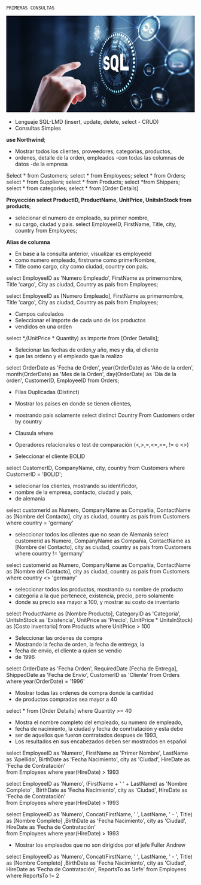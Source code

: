 
``
PRIMERAS CONSULTAS
``

![Consultas](./img/1.jpg)
- Lenguaje SQL-LMD (insert, update, delete, select - CRUD)
- Consultas Simples

**use Northwind**;

- Mostrar todos los clientes, proveedores, categorias, productos, 
- ordenes, detalle de la orden, empleados
-con todas las columnas de datos 
-de la empresa

Select * from Customers;
select * from Employees;
select * from Orders;
select * from Suppliers;
select * from Products;
select *from Shippers;
select * from categories;
select * from [Order Details]

**Proyección 
select ProductID, ProductName, UnitPrice, UnitsInStock 
from products**;


- selecionar el numero de empleado, su primer nombre, 
- su cargo, ciudad y pais.
select EmployeeID, FirstName, Title, city, country 
from Employees; 

**Alias de columna**

- En base a la consulta anterior, visualizar es employeeid
- como numero empleado, firstname como primerNombre,
- Title como cargo, city como ciudad, country con país.

select EmployeeID as 'Numero Empleado', 
FirstName as primernombre, Title 'cargo', City as ciudad, 
Country as país
from Employees;

select EmployeeID as [Numero Empleado], 
FirstName as primernombre, Title 'cargo', City as ciudad, 
Country as país
from Employees;

- Campos calculados 
- Seleccionar el importe de cada uno de los productos
- vendidos en una orden 

select *,(UnitPrice * Quantity) as importe 
from [Order Details];

- Selecionar las fechas de orden,y año, mes y dia, el cliente
- que las ordeno y el empleado que la realizo

select OrderDate as 'Fecha de Orden',
year(OrderDate) as 'Año de la orden', 
month(OrderDate) as 'Mes de la Orden', 
day(OrderDate) as 'Día de la orden',
CustomerID, EmployeeID 
from Orders;

- Filas Duplicadas (Distinct)

- Mostrar los paises en donde se tienen clientes, 
- mostrando pais solamente
select distinct Country From Customers
order by country 

- Clausula where 
- Operadores relacionales o test de comparación (<,>,=,<=,>=, != o <>)


- Seleccionar el cliente BOLID

select CustomerID, CompanyName, city, country
from Customers
where CustomerID = 'BOLID';

- selecionar los clientes, mostrando su identificdor, 
- nombre de la empresa, contacto, ciudad y pais, 
- de alemania

select customerid as Numero, CompanyName as Compañia, 
ContactName as [Nombre del Contacto], 
city as ciudad, 
country as país 
from Customers
where country = 'germany'

- seleccionar todos los clientes que no sean de Alemania
select customerid as Numero, CompanyName as Compañia, 
ContactName as [Nombre del Contacto], 
city as ciudad, 
country as país 
from Customers
where country != 'germany'

select customerid as Numero, CompanyName as Compañia, 
ContactName as [Nombre del Contacto], 
city as ciudad, 
country as país 
from Customers
where country <> 'germany'

-  seleccionar todos los productos, mostrando su nombre de producto
- categoria a la que pertenece, existencia, precio, pero solamente
- donde su precio sea mayor a 100, y mostrar su costo de inventario

select ProductName as [Nombre Producto],
CategoryID as 'Categoria', 
UnitsInStock as 'Existencia', 
UnitPrice as 'Precio', (UnitPrice * UnitsInStock) as [Costo inventario]
from Products
where UnitPrice > 100

- Seleccionar las ordenes de compra 
- Mostrando la fecha de orden, la fecha de entrega, la
- fecha de envio, el cliente a quien se vendio
- de 1996

select OrderDate as 'Fecha Orden', 
RequiredDate [Fecha de Entrega], 
ShippedDate as 'Fecha de Envio', 
CustomerID as 'Cliente'
from Orders
where year(OrderDate) = '1996'

- Mostrar todas las ordenes de compra donde la cantidad 
- de productos comprados sea mayor a 40

select * from [Order Details]
where Quantity >= 40

- Mostra el nombre completo del empleado, su numero de empleado, 
- fecha de nacimiento, la ciudad y fecha de conrtratación y esta debe 
- ser de aquellos que fueron contratados despues de 1993, 
- Los resultados en sus encabezados deben ser mostrados en español

select EmployeeID as 'Numero', 
FirstName as 'Primer Nombre', 
LastName as 'Apellido', BirthDate as 'Fecha Nacimiento', 
city as 'Ciudad', HireDate as 'Fecha de Contratación'  
from Employees
where year(HireDate) > 1993


select EmployeeID as 'Numero', 
(FirstName + '  ' + LastName) as 'Nombre Completo' , BirthDate as 'Fecha Nacimiento', 
city as 'Ciudad', HireDate as 'Fecha de Contratación'  
from Employees
where year(HireDate) > 1993


select EmployeeID as 'Numero', 
Concat(FirstName, ' ', LastName, ' - ', Title) as [Nombre Completo]
,BirthDate as 'Fecha Nacimiento', 
city as 'Ciudad', HireDate as 'Fecha de Contratación'  
from Employees
where year(HireDate) > 1993

- Mostrar los empleados que no son dirigidos por el jefe Fuller Andrew

select EmployeeID as 'Numero', 
Concat(FirstName, ' ', LastName, ' - ', Title) as [Nombre Completo]
,BirthDate as 'Fecha Nacimiento', 
city as 'Ciudad', HireDate as 'Fecha de Contratación', ReportsTo as 'Jefe' 
from Employees
where ReportsTo != 2

``
``